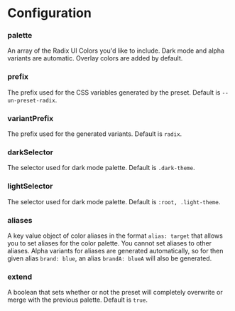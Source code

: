 # Configuration

### palette

An array of the Radix UI Colors you'd like to include. Dark mode and alpha variants are automatic. Overlay colors are added by default.

### prefix

The prefix used for the CSS variables generated by the preset. Default is `--un-preset-radix`.

### variantPrefix

The prefix used for the generated variants. Default is `radix`.

### darkSelector

The selector used for dark mode palette. Default is `.dark-theme`.

### lightSelector

The selector used for dark mode palette. Default is `:root, .light-theme`.

### aliases

A key value object of color aliases in the format `alias: target` that allows you to set aliases for the color palette. You cannot set aliases to other aliases. Alpha variants for aliases are generated automatically, so for then given alias `brand: blue`, an alias `brandA: blueA` will also be generated.

### extend

A boolean that sets whether or not the preset will completely overwrite or merge with the previous palette. Default is `true`.
